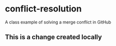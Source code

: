 # conflict-resolution
A class example of solving a merge conflict in GitHub

## This is a change created locally
